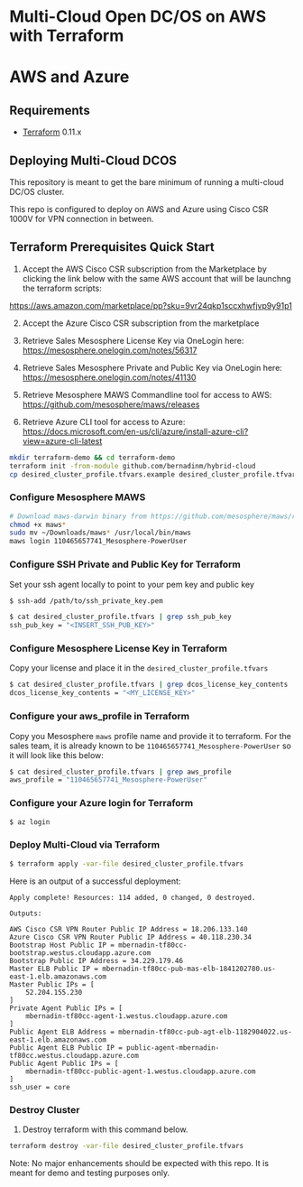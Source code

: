 # Multi-Cloud Open DC/OS on AWS with Terraform
# AWS and Azure

Requirements
------------

-	[Terraform](https://www.terraform.io/downloads.html) 0.11.x

## Deploying Multi-Cloud DCOS 

This repository is meant to get the bare minimum of running a multi-cloud DC/OS cluster.

This repo is configured to deploy on AWS and Azure using Cisco CSR 1000V for VPN connection in between.

## Terraform Prerequisites Quick Start

1. Accept the AWS Cisco CSR subscription from the Marketplace by clicking the link below with the same AWS account that will be launchng the terraform scripts:

https://aws.amazon.com/marketplace/pp?sku=9vr24qkp1sccxhwfjvp9y91p1

2.  Accept the Azure Cisco CSR subscription from the marketplace 

3.  Retrieve Sales Mesosphere License Key via OneLogin here: https://mesosphere.onelogin.com/notes/56317

4.  Retrieve Sales Mesosphere Private and Public Key via OneLogin here: https://mesosphere.onelogin.com/notes/41130

5.  Retrieve Mesosphere MAWS Commandline tool for access to AWS: https://github.com/mesosphere/maws/releases

6.  Retrieve Azure CLI tool for access to Azure: https://docs.microsoft.com/en-us/cli/azure/install-azure-cli?view=azure-cli-latest

```bash
mkdir terraform-demo && cd terraform-demo
terraform init -from-module github.com/bernadinm/hybrid-cloud
cp desired_cluster_profile.tfvars.example desired_cluster_profile.tfvars
```

### Configure Mesosphere MAWS 

```bash
# Download maws-darwin binary from https://github.com/mesosphere/maws/releases
chmod +x maws*
sudo mv ~/Downloads/maws* /usr/local/bin/maws
maws login 110465657741_Mesosphere-PowerUser
```

### Configure SSH Private and Public Key for Terraform

Set your ssh agent locally to point to your pem key and public key

```bash
$ ssh-add /path/to/ssh_private_key.pem
```

```bash
$ cat desired_cluster_profile.tfvars | grep ssh_pub_key
ssh_pub_key = "<INSERT_SSH_PUB_KEY>"
```

### Configure Mesosphere License Key in Terraform

Copy your license and place it in the `desired_cluster_profile.tfvars`

```bash
$ cat desired_cluster_profile.tfvars | grep dcos_license_key_contents
dcos_license_key_contents = "<MY_LICENSE_KEY>"
```

### Configure your aws_profile in Terraform

Copy you Mesosphere `maws` profile name and provide it to terraform. For the sales team, it is already known to be `110465657741_Mesosphere-PowerUser` so it will look like this below:

```bash
$ cat desired_cluster_profile.tfvars | grep aws_profile
aws_profile = "110465657741_Mesosphere-PowerUser"
```

### Configure your Azure login for Terraform

```bash
$ az login
```

### Deploy Multi-Cloud via Terraform 

```bash
$ terraform apply -var-file desired_cluster_profile.tfvars
```

Here is an output of a successful deployment:

```
Apply complete! Resources: 114 added, 0 changed, 0 destroyed.

Outputs:

AWS Cisco CSR VPN Router Public IP Address = 18.206.133.140
Azure Cisco CSR VPN Router Public IP Address = 40.118.230.34
Bootstrap Host Public IP = mbernadin-tf80cc-bootstrap.westus.cloudapp.azure.com
Bootstrap Public IP Address = 34.229.179.46
Master ELB Public IP = mbernadin-tf80cc-pub-mas-elb-1841202780.us-east-1.elb.amazonaws.com
Master Public IPs = [
    52.204.155.230
]
Private Agent Public IPs = [
    mbernadin-tf80cc-agent-1.westus.cloudapp.azure.com
]
Public Agent ELB Address = mbernadin-tf80cc-pub-agt-elb-1182904022.us-east-1.elb.amazonaws.com
Public Agent ELB Public IP = public-agent-mbernadin-tf80cc.westus.cloudapp.azure.com
Public Agent Public IPs = [
    mbernadin-tf80cc-public-agent-1.westus.cloudapp.azure.com
]
ssh_user = core
```

### Destroy Cluster


1. Destroy terraform with this command below.
```bash
terraform destroy -var-file desired_cluster_profile.tfvars
```

Note: No major enhancements should be expected with this repo. It is meant for demo and testing purposes only.
